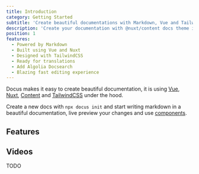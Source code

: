 ```yaml
---
title: Introduction
category: Getting Started
subtitle: 'Create beautiful documentations with Markdown, Vue and TailwindCSS ✨'
description: 'Create your documentation with @nuxt/content docs theme in seconds!'
position: 1
features:
  - Powered by Markdown
  - Built using Vue and Nuxt
  - Designed with TailwindCSS
  - Ready for translations
  - Add Algolia Docsearch
  - Blazing fast editing experience
---
```


Docus makes it easy to create beautiful documentation, it is using [Vue](https://vuejs.org), [Nuxt](https://nuxtjs.org), [Content](https://content.nuxtjs.org) and [TailwindCSS](https://tailwindcss.com) under the hood.

Create a new docs with `npx docus init` and start writing markdown in a beautiful documentation, live preview your changes and use [components](/components).

## Features

<list :items="features"></list>

## Videos

TODO
